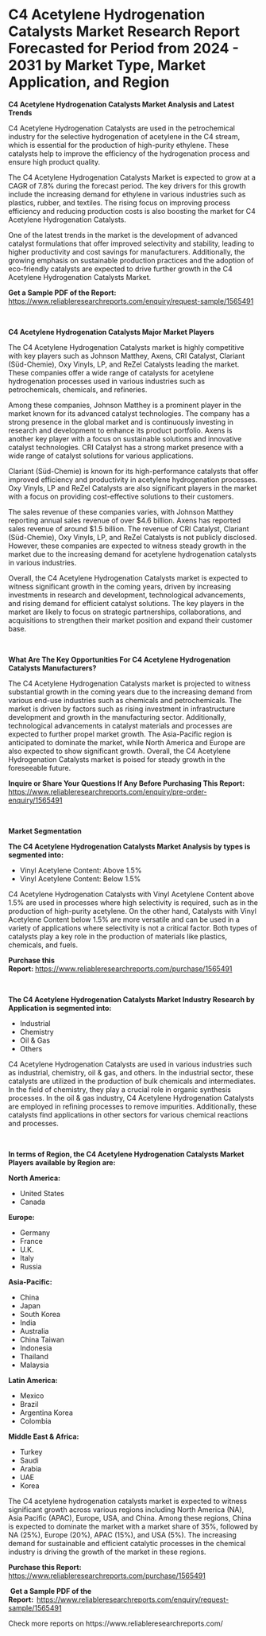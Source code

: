 <p><h1>C4 Acetylene Hydrogenation Catalysts Market Research Report Forecasted for Period from 2024 -  2031 by Market Type, Market Application, and Region</h1></p><p><strong>C4 Acetylene Hydrogenation Catalysts Market Analysis and Latest Trends</strong></p>
<p><p>C4 Acetylene Hydrogenation Catalysts are used in the petrochemical industry for the selective hydrogenation of acetylene in the C4 stream, which is essential for the production of high-purity ethylene. These catalysts help to improve the efficiency of the hydrogenation process and ensure high product quality.</p><p>The C4 Acetylene Hydrogenation Catalysts Market is expected to grow at a CAGR of 7.8% during the forecast period. The key drivers for this growth include the increasing demand for ethylene in various industries such as plastics, rubber, and textiles. The rising focus on improving process efficiency and reducing production costs is also boosting the market for C4 Acetylene Hydrogenation Catalysts.</p><p>One of the latest trends in the market is the development of advanced catalyst formulations that offer improved selectivity and stability, leading to higher productivity and cost savings for manufacturers. Additionally, the growing emphasis on sustainable production practices and the adoption of eco-friendly catalysts are expected to drive further growth in the C4 Acetylene Hydrogenation Catalysts Market.</p></p>
<p><strong>Get a Sample PDF of the Report:&nbsp;</strong> <a href="https://www.reliableresearchreports.com/enquiry/request-sample/1565491">https://www.reliableresearchreports.com/enquiry/request-sample/1565491</a></p>
<p>&nbsp;</p>
<p><strong>C4 Acetylene Hydrogenation Catalysts Major Market Players</strong></p>
<p><p>The C4 Acetylene Hydrogenation Catalysts market is highly competitive with key players such as Johnson Matthey, Axens, CRI Catalyst, Clariant (Süd-Chemie), Oxy Vinyls, LP, and ReZel Catalysts leading the market. These companies offer a wide range of catalysts for acetylene hydrogenation processes used in various industries such as petrochemicals, chemicals, and refineries.</p><p>Among these companies, Johnson Matthey is a prominent player in the market known for its advanced catalyst technologies. The company has a strong presence in the global market and is continuously investing in research and development to enhance its product portfolio. Axens is another key player with a focus on sustainable solutions and innovative catalyst technologies. CRI Catalyst has a strong market presence with a wide range of catalyst solutions for various applications.</p><p>Clariant (Süd-Chemie) is known for its high-performance catalysts that offer improved efficiency and productivity in acetylene hydrogenation processes. Oxy Vinyls, LP and ReZel Catalysts are also significant players in the market with a focus on providing cost-effective solutions to their customers.</p><p>The sales revenue of these companies varies, with Johnson Matthey reporting annual sales revenue of over $4.6 billion. Axens has reported sales revenue of around $1.5 billion. The revenue of CRI Catalyst, Clariant (Süd-Chemie), Oxy Vinyls, LP, and ReZel Catalysts is not publicly disclosed. However, these companies are expected to witness steady growth in the market due to the increasing demand for acetylene hydrogenation catalysts in various industries.</p><p>Overall, the C4 Acetylene Hydrogenation Catalysts market is expected to witness significant growth in the coming years, driven by increasing investments in research and development, technological advancements, and rising demand for efficient catalyst solutions. The key players in the market are likely to focus on strategic partnerships, collaborations, and acquisitions to strengthen their market position and expand their customer base.</p></p>
<p>&nbsp;</p>
<p><strong>What Are The Key Opportunities For C4 Acetylene Hydrogenation Catalysts Manufacturers?</strong></p>
<p><p>The C4 Acetylene Hydrogenation Catalysts market is projected to witness substantial growth in the coming years due to the increasing demand from various end-use industries such as chemicals and petrochemicals. The market is driven by factors such as rising investment in infrastructure development and growth in the manufacturing sector. Additionally, technological advancements in catalyst materials and processes are expected to further propel market growth. The Asia-Pacific region is anticipated to dominate the market, while North America and Europe are also expected to show significant growth. Overall, the C4 Acetylene Hydrogenation Catalysts market is poised for steady growth in the foreseeable future.</p></p>
<p><strong>Inquire or Share Your Questions If Any Before Purchasing This Report:</strong> <a href="https://www.reliableresearchreports.com/enquiry/pre-order-enquiry/1565491">https://www.reliableresearchreports.com/enquiry/pre-order-enquiry/1565491</a></p>
<p>&nbsp;</p>
<p><strong>Market Segmentation</strong></p>
<p><strong>The C4 Acetylene Hydrogenation Catalysts Market Analysis by types is segmented into:</strong></p>
<p><ul><li>Vinyl Acetylene Content: Above 1.5%</li><li>Vinyl Acetylene Content: Below 1.5%</li></ul></p>
<p><p>C4 Acetylene Hydrogenation Catalysts with Vinyl Acetylene Content above 1.5% are used in processes where high selectivity is required, such as in the production of high-purity acetylene. On the other hand, Catalysts with Vinyl Acetylene Content below 1.5% are more versatile and can be used in a variety of applications where selectivity is not a critical factor. Both types of catalysts play a key role in the production of materials like plastics, chemicals, and fuels.</p></p>
<p><strong>Purchase this Report:&nbsp;</strong><a href="https://www.reliableresearchreports.com/purchase/1565491">https://www.reliableresearchreports.com/purchase/1565491</a></p>
<p>&nbsp;</p>
<p><strong>The C4 Acetylene Hydrogenation Catalysts Market Industry Research by Application is segmented into:</strong></p>
<p><ul><li>Industrial</li><li>Chemistry</li><li>Oil & Gas</li><li>Others</li></ul></p>
<p><p>C4 Acetylene Hydrogenation Catalysts are used in various industries such as industrial, chemistry, oil & gas, and others. In the industrial sector, these catalysts are utilized in the production of bulk chemicals and intermediates. In the field of chemistry, they play a crucial role in organic synthesis processes. In the oil & gas industry, C4 Acetylene Hydrogenation Catalysts are employed in refining processes to remove impurities. Additionally, these catalysts find applications in other sectors for various chemical reactions and processes.</p></p>
<p>&nbsp;</p>
<p><strong>In terms of Region, the C4 Acetylene Hydrogenation Catalysts Market Players available by Region are:</strong></p>
<p>
    <p> <strong> North America: </strong>
        <ul>
            <li>United States</li>
            <li>Canada</li>
        </ul>
        </p> 
    <p> <strong> Europe: </strong>
        <ul>
            <li>Germany</li>
            <li>France</li>
            <li>U.K.</li>
            <li>Italy</li>
            <li>Russia</li>
        </ul>
        </p> 
    <p> <strong> Asia-Pacific: </strong>
        <ul>
            <li>China</li>
            <li>Japan</li>
            <li>South Korea</li>
            <li>India</li>
            <li>Australia</li>
            <li>China Taiwan</li>
            <li>Indonesia</li>
            <li>Thailand</li>
            <li>Malaysia</li>
        </ul>
        </p> 
    <p> <strong> Latin America: </strong>
        <ul>
            <li>Mexico</li>
            <li>Brazil</li>
            <li>Argentina Korea</li>
            <li>Colombia</li>
        </ul>
        </p> 
    <p> <strong> Middle East & Africa: </strong>
        <ul>
            <li>Turkey</li>
            <li>Saudi</li>
            <li>Arabia</li>
            <li>UAE</li>
            <li>Korea</li>
        </ul>
    </p>
    </p>
<p><p>The C4 acetylene hydrogenation catalysts market is expected to witness significant growth across various regions including North America (NA), Asia Pacific (APAC), Europe, USA, and China. Among these regions, China is expected to dominate the market with a market share of 35%, followed by NA (25%), Europe (20%), APAC (15%), and USA (5%). The increasing demand for sustainable and efficient catalytic processes in the chemical industry is driving the growth of the market in these regions.</p></p>
<p><strong>Purchase this Report: </strong><a href="https://www.reliableresearchreports.com/purchase/1565491">https://www.reliableresearchreports.com/purchase/1565491</a></p>
<p>&nbsp;<strong>Get a Sample PDF of the Report:&nbsp;&nbsp;</strong><a href="https://www.reliableresearchreports.com/enquiry/request-sample/1565491">https://www.reliableresearchreports.com/enquiry/request-sample/1565491</a></p>
<p><strong></strong></p>
<p>Check more reports on https://www.reliableresearchreports.com/</p>